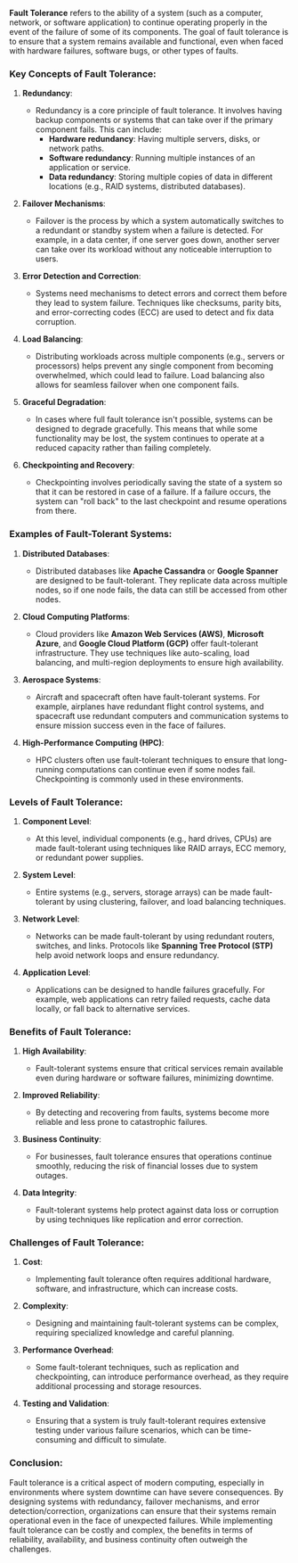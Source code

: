 **Fault Tolerance** refers to the ability of a system (such as a computer, network, or software application) to continue operating properly in the event of the failure of some of its components. The goal of fault tolerance is to ensure that a system remains available and functional, even when faced with hardware failures, software bugs, or other types of faults.

### Key Concepts of Fault Tolerance:

1. **Redundancy**: 
   - Redundancy is a core principle of fault tolerance. It involves having backup components or systems that can take over if the primary component fails. This can include:
     - **Hardware redundancy**: Having multiple servers, disks, or network paths.
     - **Software redundancy**: Running multiple instances of an application or service.
     - **Data redundancy**: Storing multiple copies of data in different locations (e.g., RAID systems, distributed databases).

2. **Failover Mechanisms**:
   - Failover is the process by which a system automatically switches to a redundant or standby system when a failure is detected. For example, in a data center, if one server goes down, another server can take over its workload without any noticeable interruption to users.

3. **Error Detection and Correction**:
   - Systems need mechanisms to detect errors and correct them before they lead to system failure. Techniques like checksums, parity bits, and error-correcting codes (ECC) are used to detect and fix data corruption.

4. **Load Balancing**:
   - Distributing workloads across multiple components (e.g., servers or processors) helps prevent any single component from becoming overwhelmed, which could lead to failure. Load balancing also allows for seamless failover when one component fails.

5. **Graceful Degradation**:
   - In cases where full fault tolerance isn't possible, systems can be designed to degrade gracefully. This means that while some functionality may be lost, the system continues to operate at a reduced capacity rather than failing completely.

6. **Checkpointing and Recovery**:
   - Checkpointing involves periodically saving the state of a system so that it can be restored in case of a failure. If a failure occurs, the system can "roll back" to the last checkpoint and resume operations from there.

### Examples of Fault-Tolerant Systems:

1. **Distributed Databases**:
   - Distributed databases like **Apache Cassandra** or **Google Spanner** are designed to be fault-tolerant. They replicate data across multiple nodes, so if one node fails, the data can still be accessed from other nodes.

2. **Cloud Computing Platforms**:
   - Cloud providers like **Amazon Web Services (AWS)**, **Microsoft Azure**, and **Google Cloud Platform (GCP)** offer fault-tolerant infrastructure. They use techniques like auto-scaling, load balancing, and multi-region deployments to ensure high availability.

3. **Aerospace Systems**:
   - Aircraft and spacecraft often have fault-tolerant systems. For example, airplanes have redundant flight control systems, and spacecraft use redundant computers and communication systems to ensure mission success even in the face of failures.

4. **High-Performance Computing (HPC)**:
   - HPC clusters often use fault-tolerant techniques to ensure that long-running computations can continue even if some nodes fail. Checkpointing is commonly used in these environments.

### Levels of Fault Tolerance:

1. **Component Level**:
   - At this level, individual components (e.g., hard drives, CPUs) are made fault-tolerant using techniques like RAID arrays, ECC memory, or redundant power supplies.

2. **System Level**:
   - Entire systems (e.g., servers, storage arrays) can be made fault-tolerant by using clustering, failover, and load balancing techniques.

3. **Network Level**:
   - Networks can be made fault-tolerant by using redundant routers, switches, and links. Protocols like **Spanning Tree Protocol (STP)** help avoid network loops and ensure redundancy.

4. **Application Level**:
   - Applications can be designed to handle failures gracefully. For example, web applications can retry failed requests, cache data locally, or fall back to alternative services.

### Benefits of Fault Tolerance:

1. **High Availability**:
   - Fault-tolerant systems ensure that critical services remain available even during hardware or software failures, minimizing downtime.

2. **Improved Reliability**:
   - By detecting and recovering from faults, systems become more reliable and less prone to catastrophic failures.

3. **Business Continuity**:
   - For businesses, fault tolerance ensures that operations continue smoothly, reducing the risk of financial losses due to system outages.

4. **Data Integrity**:
   - Fault-tolerant systems help protect against data loss or corruption by using techniques like replication and error correction.

### Challenges of Fault Tolerance:

1. **Cost**:
   - Implementing fault tolerance often requires additional hardware, software, and infrastructure, which can increase costs.

2. **Complexity**:
   - Designing and maintaining fault-tolerant systems can be complex, requiring specialized knowledge and careful planning.

3. **Performance Overhead**:
   - Some fault-tolerant techniques, such as replication and checkpointing, can introduce performance overhead, as they require additional processing and storage resources.

4. **Testing and Validation**:
   - Ensuring that a system is truly fault-tolerant requires extensive testing under various failure scenarios, which can be time-consuming and difficult to simulate.

### Conclusion:

Fault tolerance is a critical aspect of modern computing, especially in environments where system downtime can have severe consequences. By designing systems with redundancy, failover mechanisms, and error detection/correction, organizations can ensure that their systems remain operational even in the face of unexpected failures. While implementing fault tolerance can be costly and complex, the benefits in terms of reliability, availability, and business continuity often outweigh the challenges.
